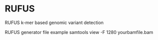 RUFUS
=====

RUFUS k-mer based genomic variant detection

RUFUS generator file example 
samtools view -F 1280 yourbamfile.bam

